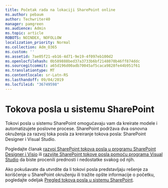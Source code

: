 ```yaml
---
title: Početak rada na lokaciji SharePoint online
ms.author: pebaum
author: Techwriter40
manager: pamgreen
ms.audience: Admin
ms.topic: article
ROBOTS: NOINDEX, NOFOLLOW
localization_priority: Normal
ms.collection: Adm_O365
ms.custom: ''
ms.assetid: 7ae05f21-eb16-4d71-9e19-4f097eb100d2
ms.openlocfilehash: 0b589888bed37a3733b6bf2148070b46ff874ddc
ms.sourcegitcommit: a65d196d00adb70045af5caca9828fe44b951f61
ms.translationtype: MT
ms.contentlocale: sr-Latn-RS
ms.lasthandoff: 09/04/2019
ms.locfileid: "36749598"
---
```

# <a name="workflows-in-sharepoint"></a>Tokova posla u sistemu SharePoint

Tokovi posla u sistemu SharePoint omogućavaju vam da kreirate modele i automatizujete poslovne procese. SharePoint podržava dva osnovna okruženja za razvoj toka posla za kreiranje tokova posla: SharePoint Designer i Visual Studio. 

Pogledajte članak [razvoj SharePoint tokova posla u programu SharePoint Designer i Visio](https://docs.microsoft.com/sharepoint/dev/general-development/develop-sharepoint-workflows-using-visual-studio) ili [razvijte SharePoint tokove posla pomoću programa Visual Studio](https://docs.microsoft.com/sharepoint/dev/general-development/develop-sharepoint-workflows-using-visual-studio) da biste procenili prednosti i nedostatke svakog od njih. 

Ako pokušavate da utvrdite da li tokovi posla predstavljaju rešenje za korišćenje u SharePoint okruženju ili tražite opšte informacije o početku, pogledajte odeljak [Pregled tokova posla u sistemu SharePoint](https://docs.microsoft.com/sharepoint/dev/general-development/get-started-with-workflows-in-sharepoint#overview-of-workflows-in-sharepoint).